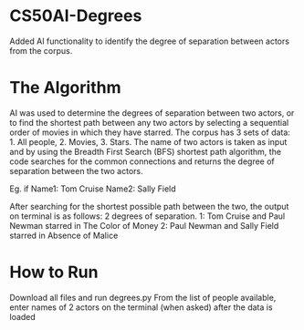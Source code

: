 # CS50AI-Degrees
Added AI functionality to identify the degree of separation between actors from the corpus.

# The Algorithm
AI was used to determine the degrees of separation between two actors, or to find the shortest path between any two actors by selecting a sequential order of movies in which they have starred. The corpus has 3 sets of data: 1. All people, 2. Movies, 3. Stars. The name of two actors is taken as input and by using the Breadth First Search (BFS) shortest path algorithm, the code searches for the common connections and returns the degree of separation between the two actors. 

Eg. if 
Name1: Tom Cruise
Name2: Sally Field

After searching for the shortest possible path between the two, the output on terminal is as follows:
2 degrees of separation.
1: Tom Cruise and Paul Newman starred in The Color of Money
2: Paul Newman and Sally Field starred in Absence of Malice

# How to Run
Download all files and run degrees.py
From the list of people available, enter names of 2 actors on the terminal (when asked) after the data is loaded
